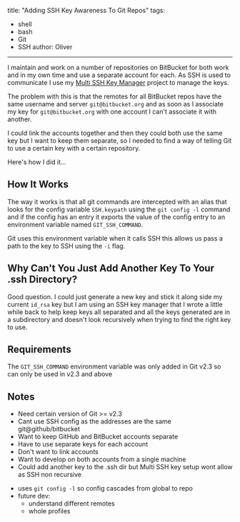 title: "Adding SSH Key Awareness To Git Repos"
tags:
- shell
- bash
- Git
- SSH
author: Oliver
---

I maintain and work on a number of repositories on BitBucket for both work and in my own time and use a separate account for
each. As SSH is used to communicate I use my [Multi SSH Key Manager]() project to manage the keys.

The problem with this is that the remotes for all BitBucket repos have the same username and server `git@bitbucket.org`
and as soon as I associate my key for `git@bitbucket.org` with one account I can't associate it with another.

I could link the accounts together and then they could both use the same key but I want to keep them separate, so I
needed to find a way of telling Git to use a certain key with a certain repository.

Here's how I did it...

<!-- more -->

## How It Works

The way it works is that all git commands are intercepted with an alias that looks for the config variable `SSH.keypath`
using the `git config -l` command and if the config has an entry it exports the value of the config entry to an
environment variable named `GIT_SSH_COMMAND`.

Git uses this environment variable when it calls SSH this allows us pass a path to the key to SSH using the `-i` flag.

## Why Can't You Just Add Another Key To Your .ssh Directory?

Good question. I could just generate a new key and stick it along side my current `id_rsa` key but I am using an SSH key
manager that I wrote a little while back to help keep keys all separated and all the keys generated are in a
subdirectory and doesn't look recursively when trying to find the right key to use.

## Requirements

The `GIT_SSH_COMMAND` environment variable was only added in Git v2.3 so can only be used in v2.3 and above


##  Notes

+ Need certain version of Git >= v2.3
+ Cant use SSH config as the addresses are the same git@github/bitbucket
+ Want to keep GitHub and BitBucket accounts separate
+ Have to use separate keys for each account
+ Don't want to link accounts
+ Want to develop on both accounts from a single machine
+ Could add another key to the .ssh dir but Multi SSH key setup wont allow as SSH non recursive
- uses `git config -l` so config cascades from global to repo
- future dev:
  - understand different remotes
  - whole profiles



